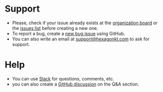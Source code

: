 
# Support
* Please, check if your issue already exists at the [organization board] or the [issues list] before
  creating a new one.
* To report a bug, create a [new bug issue] using GitHub.
* You can also write an email at [support@hexagonkt.com](mailto:support@hexagonkt.com) to ask for
  support.

[organization board]: https://github.com/orgs/hexagonkt/projects/2
[issues list]: https://github.com/hexagonkt/hexagon/issues
[new bug issue]: https://github.com/hexagonkt/hexagon/issues/new?template=bug.md

# Help
* You can use [Slack] for questions, comments, etc.
* you can also create a [GitHub discussion][discussion] on the Q&A section.

[Slack]: https://kotlinlang.slack.com/messages/hexagon
[discussion]: https://github.com/hexagonkt/hexagon/discussions/categories/q-a
